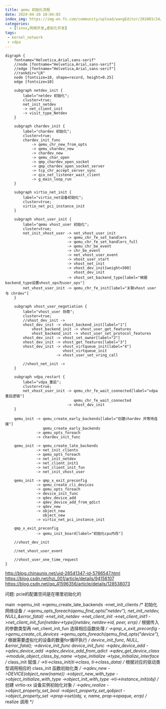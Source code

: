 ```yaml
---
title: qemu 初始化流程
date: 2024-04-20 10:04:03
index_img: https://img-en.fs.com/community/upload/wangEditor/202003/24/_1585046553_TZOmBePO8Z.jpg
categories:
  - [linux,网络开发,虚拟化开发]
tags:
 - kernel_network
 - vdpa
---
```

```graphviz
digraph {
    fontname="Helvetica,Arial,sans-serif"
    //node [fontname="Helvetica,Arial,sans-serif"]
    //edge [fontname="Helvetica,Arial,sans-serif"]
    //rankdir="LR"
    node [fontsize=10, shape=record, height=0.25]
    edge [fontsize=10]

    subgraph netdev_init {
        label="netdev 初始化";
        cluster=true;
        net_init_netdev
        -> net_client_init
        -> visit_type_Netdev
    }

    subgraph chardev_init {
        label="chardev 初始化";
        cluster=true;
        chardev_init_func
            -> qemu_chr_new_from_opts
            -> qemu_chardev_new
            -> chardev_new
            -> qemu_char_open
            -> qmp_chardev_open_socket
            -> qmp_chardev_open_socket_server
            -> tcp_chr_accept_server_sync
            -> qio_net_listener_wait_client
            -> g_main_loop_run
    }

    subgraph virtio_net_init {
        label="virtio_net设备初始化";
        cluster=true;
        virtio_net_pci_instance_init
    }

    subgraph vhost_user_init {
        label="qemu vhost_user 初始化";
        cluster=true;
        net_init_vhost_user -> net_vhost_user_init
                            -> qemu_chr_fe_set_handlers
                            -> qemu_chr_fe_set_handlers_full
                            -> qemu_chr_be_event
                            -> chr_be_event
                            -> net_vhost_user_event
                            -> vhost_user_start
                            -> vhost_net_init
                            -> vhost_dev_init[weight=500]
                               vhost_dev_init
                            -> vhost_set_backend_type[label="根据backend_type设置vhost_ops为user_ops"]
        net_vhost_user_init -> qemu_chr_fe_init[label="关联vhost user 与 chrdev"]
    }

    subgraph vhost_user_negotiation {
        label="vhost_user 协商";
        cluster=true;
        //vhost_dev_init ->
        vhost_dev_init -> vhost_backend_init[label="1"]
            vhost_backend_init -> vhost_user_get_features
            vhost_backend_init -> vhost_user_set_protocol_features
        vhost_dev_init -> vhost_set_owner[label="2"]
        vhost_dev_init -> vhost_get_features[label="3"]
        vhost_dev_init -> vhost_virtqueue_init[label="4"]
                          vhost_virtqueue_init
                       -> vhost_user_set_vring_call

        //vhost_net_init ->
    }

    subgraph vdpa_restart {
        label="vdpa_重启";
        cluster=true;
        net_vhost_user_init -> qemu_chr_fe_wait_connected[label="vdpa 重启逻辑"]
                               qemu_chr_fe_wait_connected
                            -> vhost_dev_init
    }

    qemu_init -> qemu_create_early_backends[label="创建chardev 并等待连接"]
                 qemu_create_early_backends
              -> qemu_opts_foreach
              -> chardev_init_func

    qemu_init -> qemu_create_late_backends
              -> net_init_clients
              -> qemu_opts_foreach
              -> net_init_netdev
              -> net_client_init1
              -> net_client_init_fun
              -> net_init_vhost_user

    qemu_init -> qmp_x_exit_preconfig
              -> qemu_create_cli_devices
              -> qemu_opts_foreach
              -> device_init_func
              -> qdev_device_add
              -> qdev_device_add_from_qdict
              -> qdev_new
              -> object_new
                 object_new
              -> virtio_net_pci_instance_init

    qmp_x_exit_preconfig
              -> qemu_init_board[label="初始化cpu内存"]

    //vhost_dev_init

    //net_vhost_user_event

    //vhost_user_one_time_request
}
```

http://blog.chinaunix.net/uid-28541347-id-5786547.html
https://blog.csdn.net/hzj_001/article/details/94156107
https://blog.csdn.net/qq_41596356/article/details/128538073

问题: pcie的配置空间是在哪里初始化的

main
    ->qemu_init
    	->qemu_create_late_backends
    		->net_init_clients	/* 初始化网络设备 */
    			->qemu_opts_foreach(qemu_find_opts("netdev"), net_init_netdev, NULL,&error_fatal)
    				->net_init_netdev
    					->net_client_init
    						->net_client_init1
    							->net_client_init_fun[netdev->type](netdev, netdev->id, peer, errp)	/* 根据传入的参数类型再 net_client_init_fun 选择相应函数处理 */
    	->qmp_x_exit_preconfig
			->qemu_create_cli_devices
    			->qemu_opts_foreach(qemu_find_opts("device"),	/* 根据需要虚拟化的设备的数量for循环执行 */
                      device_init_func, NULL, &error_fatal); ->device_init_func
device_init_func
    ->qdev_device_add
    	->qdev_device_add
    		->qdev_device_add_from_qdict
    			->qdev_get_device_class
    				->module_object_class_by_name
    					->type_initialize
    						->type_initialize_interface	/* class_init 赋值 */
    							->ti->class_init(ti->class, ti->class_data)    /* 根据对应的驱动类型调用相应的 class_init 函数初始化类 */
    			->qdev_new
    				->DEVICE(object_new(name))
    					->object_new_with_type
    						->object_initialize_with_type
    							->object_init_with_type
    								->ti->instance_init(obj)	/* 创建 virtio-xx 设备实例初始化对象 */
    			->qdev_realize
    				->object_property_set_bool
    					->object_property_set_qobject
    						->object_property_set
    							->prop->set(obj, v, name, prop->opaque, errp)	/* realize 调用 */

